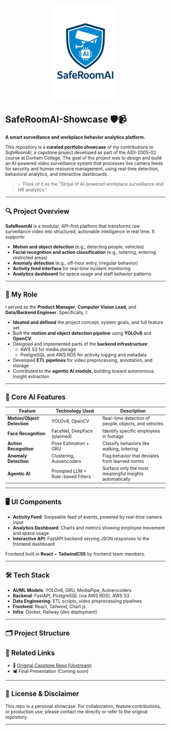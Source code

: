 <p align="center">
  <img src="assets/20250703_0945_Transparent Background Request_remix_01jz88dtfnf6tr7dqgf8ehpdcn.png" alt="Logo" width="200"/>
</p>

# SafeRoomAI-Showcase 🛡️📹

**A smart surveillance and workplace behavior analytics platform.**

This repository is a **curated portfolio showcase** of my contributions to *SafeRoomAI*, a capstone project developed as part of the AIDI-2005-02 course at Durham College. The goal of the project was to design and build an AI-powered video surveillance system that processes live camera feeds for security and human resource management, using real-time detection, behavioral analytics, and interactive dashboards.

> 💡 Think of it as the "Stripe of AI-powered workplace surveillance and HR analytics."

---

## 🔍 Project Overview

**SafeRoomAI** is a modular, API-first platform that transforms raw surveillance video into structured, actionable intelligence in real time. It supports:

- **Motion and object detection** (e.g., detecting people, vehicles)
- **Facial recognition and action classification** (e.g., loitering, entering restricted areas)
- **Anomaly detection** (e.g., off-hour entry, irregular behavior)
- **Activity feed interface** for real-time incident monitoring
- **Analytics dashboard** for space usage and staff behavior patterns

---

## 💼 My Role

I served as the **Product Manager**, **Computer Vision Lead**, and **Data/Backend Engineer**. Specifically, I:

- **Ideated and defined** the project concept, system goals, and full feature set
- Built the **motion and object detection pipeline** using **YOLOv8** and **OpenCV**
- Designed and implemented parts of the **backend infrastructure**:
  - AWS S3 for media storage
  - PostgreSQL and AWS RDS for activity logging and metadata
- Developed **ETL pipelines** for video preprocessing, annotation, and storage
- Contributed to the **agentic AI module**, building toward autonomous insight extraction

---

## 🧠 Core AI Features

| Feature                     | Technology Used                    | Description |
|----------------------------|-------------------------------------|-------------|
| **Motion/Object Detection** | YOLOv8, OpenCV                     | Real-time detection of people, objects, and vehicles |
| **Face Recognition**        | FaceNet, DeepFace (planned)        | Identify specific employees in footage |
| **Action Recognition**      | Pose Estimation + GRU              | Classify behaviors like walking, loitering |
| **Anomaly Detection**       | Clustering, Autoencoders           | Flag behavior that deviates from learned norms |
| **Agentic AI**              | Prompted LLM + Rule-based Filters  | Surface only the most meaningful insights automatically |

---

## 🖥️ UI Components

- **Activity Feed**: Swipeable feed of events, powered by real-time camera input
- **Analytics Dashboard**: Charts and metrics showing employee movement and space usage
- **Interactive API**: FastAPI backend serving JSON responses to the frontend dashboard

Frontend built in **React** + **TailwindCSS** by frontend team members.

---

## 🛠️ Tech Stack

- **AI/ML Models**: YOLOv8, GRU, MediaPipe, Autoencoders
- **Backend**: FastAPI, PostgreSQL (via AWS RDS), AWS S3
- **Data Engineering**: ETL scripts, video preprocessing pipelines
- **Frontend**: React, Tailwind, Chart.js
- **Infra**: Docker, Railway (dev deployment)

---

## 🗂️ Project Structure

## 🔗 Related Links

- 📎 [Original Capstone Repo (Upstream)](https://github.com/DC-Capstone1W25/SafeRoomAI)
- 📽️ Final Presentation (Coming soon)

---

## 📣 License & Disclaimer

This repo is a personal showcase. For collaboration, feature contributions, or production use, please contact me directly or refer to the original repository.

---
